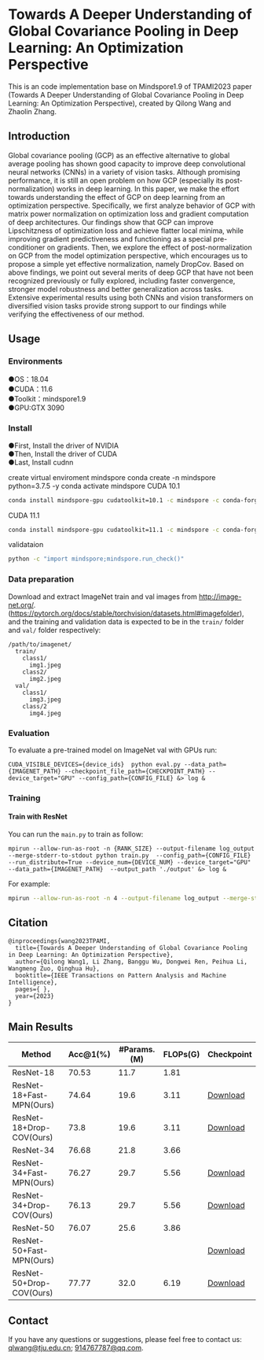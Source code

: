 # Towards A Deeper Understanding of Global Covariance Pooling in Deep Learning: An Optimization Perspective

This is an code implementation base on Mindspore1.9 of TPAMI2023 paper (Towards A Deeper Understanding of Global Covariance Pooling in Deep Learning: An Optimization Perspective), created by Qilong Wang and Zhaolin Zhang.

## Introduction
Global covariance pooling (GCP) as an effective alternative to global average pooling has shown good capacity to improve deep convolutional neural networks (CNNs) in a variety of vision tasks. Although promising performance, it is still an open problem on how GCP (especially its post-normalization) works in deep learning. In this paper, we make the effort towards understanding the effect of GCP on deep learning from an optimization perspective. Specifically, we first analyze behavior of GCP with matrix power normalization on optimization loss and gradient computation of deep architectures. Our findings show that GCP can improve Lipschitzness of optimization loss and achieve flatter local minima, while improving gradient predictiveness and functioning as a special pre-conditioner on gradients. Then, we explore the effect of post-normalization on GCP from the model optimization perspective, which encourages us to propose a simple yet effective normalization, namely DropCov. Based on above findings, we point out several merits of deep GCP that have not been recognized previously or fully explored, including faster convergence, stronger model robustness and better generalization across tasks. Extensive experimental results using both CNNs and vision transformers on diversified vision tasks provide strong support to our findings while verifying the effectiveness of our method.

## Usage

### Environments
●OS：18.04  
●CUDA：11.6  
●Toolkit：mindspore1.9  
●GPU:GTX 3090 


### Install
●First, Install the driver of NVIDIA  
●Then, Install the driver of CUDA  
●Last, Install cudnn

create virtual enviroment mindspore
conda create -n mindspore python=3.7.5 -y
conda activate mindspore
CUDA 10.1 
```bash
conda install mindspore-gpu cudatoolkit=10.1 -c mindspore -c conda-forge
```
CUDA 11.1 
```bash
conda install mindspore-gpu cudatoolkit=11.1 -c mindspore -c conda-forge
```
validataion 
```bash
python -c "import mindspore;mindspore.run_check()"
```

### Data preparation
Download and extract ImageNet train and val images from http://image-net.org/. (https://pytorch.org/docs/stable/torchvision/datasets.html#imagefolder), and the training and validation data is expected to be in the `train/` folder and `val/` folder respectively:


```
/path/to/imagenet/
  train/
    class1/
      img1.jpeg
    class2/
      img2.jpeg
  val/
    class1/
      img3.jpeg
    class/2
      img4.jpeg
```
### Evaluation
To evaluate a pre-trained model on ImageNet val with GPUs run:

```
CUDA_VISIBLE_DEVICES={device_ids}  python eval.py --data_path={IMAGENET_PATH} --checkpoint_file_path={CHECKPOINT_PATH} --device_target="GPU" --config_path={CONFIG_FILE} &> log &
```

### Training

#### Train with ResNet

You can run the `main.py` to train as follow:

```
mpirun --allow-run-as-root -n {RANK_SIZE} --output-filename log_output --merge-stderr-to-stdout python train.py  --config_path={CONFIG_FILE} --run_distribute=True --device_num={DEVICE_NUM} --device_target="GPU" --data_path={IMAGENET_PATH}  --output_path './output' &> log &
```
For example:

```bash
mpirun --allow-run-as-root -n 4 --output-filename log_output --merge-stderr-to-stdout python train.py  --config_path="./config/resnet50_imagenet2012_config.yaml" --run_distribute=True --device_num=4 --device_target="GPU" --data_path=./imagenet --output_path './output' &> log &
```
## Citation

```
@inproceedings{wang2023TPAMI,
  title={Towards A Deeper Understanding of Global Covariance Pooling in Deep Learning: An Optimization Perspective},
  author={Qilong Wang1, Li Zhang, Banggu Wu, Dongwei Ren, Peihua Li, Wangmeng Zuo, Qinghua Hu},
  booktitle={IEEE Transactions on Pattern Analysis and Machine Intelligence},
  pages={ },
  year={2023}
}
```

## Main Results
|Method           | Acc@1(%) | #Params.(M) | FLOPs(G) | Checkpoint                                                          |
| ------------------ | ----- | ------- | ----- | ------------------------------------------------------------ |
| ResNet-18   |  70.53 |  11.7   |   1.81  |               |
| ResNet-18+Fast-MPN(Ours)   | 74.64  |   19.6  |  3.11   |[Download](https://drive.google.com/file/d/1kpBpbYpWQfSzSav7v8Ms7dn1SaUlOlMk/view?usp=drive_link)|
| ResNet-18+Drop-COV(Ours)   | 73.8  |   19.6  |  3.11   |[Download](https://drive.google.com/file/d/1zVDDmmQWQ-CDDoxjaolkcjI3MACE-rxx/view?usp=drive_link)|
| ResNet-34   |  76.68 |  21.8   |   3.66  |               |
| ResNet-34+Fast-MPN(Ours)   |  76.27 |   29.7  |  5.56   |[Download](https://drive.google.com/file/d/1T0YCzz-A-V2GI1tjihCHIjug93nFSQ91/view?usp=drive_link)|
| ResNet-34+Drop-COV(Ours)   | 76.13  |   29.7  |  5.56   |[Download](https://drive.google.com/file/d/1-gvogrLlRSnpzigvevLPV1GKAHF0vr2K/view?usp=drive_link)|
| ResNet-50   |  76.07 |  25.6   |   3.86  |               |
| ResNet-50+Fast-MPN(Ours)   |   |     |     |[Download]()|
| ResNet-50+Drop-COV(Ours)   | 77.77  |   32.0  |  6.19   |[Download](https://drive.google.com/file/d/1PBy8evHi-xiJHiTWgqrUs8jTH58hJM2n/view?usp=share_link)|


## Contact
If you have any questions or suggestions, please feel free to contact us: qlwang@tju.edu.cn; 914767787@qq.com.
